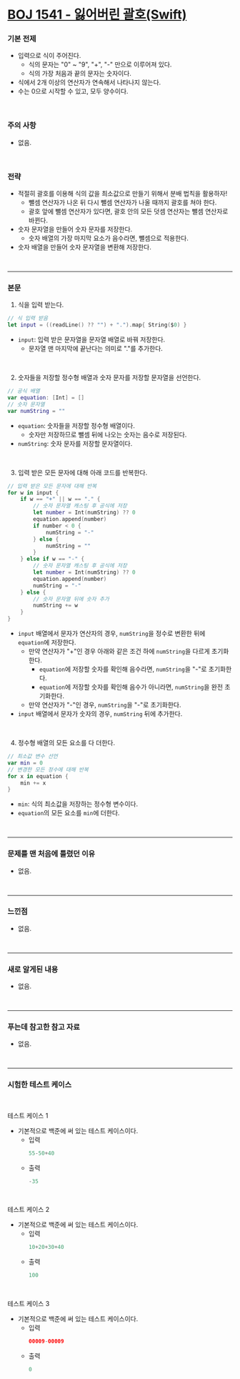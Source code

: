 # [BOJ 1541 - 잃어버린 괄호(Swift)](https://www.acmicpc.net/problem/1541)

### 기본 전제<br/>
 - 입력으로 식이 주어진다.<br/>
    - 식의 문자는 "0" ~ "9", "+", "-" 만으로 이루어져 있다.<br/>
    - 식의 가장 처음과 끝의 문자는 숫자이다.<br/>
 - 식에서 2개 이상의 연산자가 연속해서 나타나지 않는다.<br/>
 - 수는 0으로 시작할 수 있고, 모두 양수이다.<br/>
<br/>

### 주의 사항<br/>
 - 없음.<br/>
<br/>

### 전략<br/>
 - 적절히 괄호를 이용해 식의 값을 최소값으로 만들기 위해서 분배 법칙을 활용하자!<br/>
    - 뺄셈 연산자가 나온 뒤 다시 뺄셈 연산자가 나올 때까지 괄호를 쳐야 한다.<br/>
    - 괄호 앞에 뺄셈 연산자가 있다면, 괄호 안의 모든 덧셈 연산자는 뺄셈 연산자로 바뀐다.<br/>
 - 숫자 문자열을 만들어 숫자 문자를 저장한다.<br/>
    - 숫자 배열의 가장 마지막 요소가 음수라면, 뺄셈으로 적용한다.<br/>
 - 숫자 배열을 만들어 숫자 문자열을 변환해 저장한다.<br/>
<br/>

---
### 본문<br/>

1. 식을 입력 받는다.<br/>
```Swift
// 식 입력 받음
let input = ((readLine() ?? "") + ".").map{ String($0) }
```
 - `input`: 입력 받은 문자열을 문자열 배열로 바꿔 저장한다.<br/>
    - 문자열 맨 마지막에 끝난다는 의미로 "."를 추가한다.<br/>
 <br/>
 
2. 숫자들을 저장할 정수형 배열과 숫자 문자를 저장할 문자열을 선언한다.<br/>
```Swift
// 공식 배열
var equation: [Int] = []
// 숫자 문자열
var numString = ""
```
- `equation`: 숫자들을 저장할 정수형 배열이다.<br/>
    - 숫자만 저장하므로 뺄셈 뒤에 나오는 숫자는 음수로 저장된다.<br/>
- `numString`: 숫자 문자를 저장할 문자열이다.<br/>
<br/>

3. 입력 받은 모든 문자에 대해 아래 코드를 반복한다.<br/>
```Swift
// 입력 받은 모든 문자에 대해 반복
for w in input {
    if w == "+" || w == "." {
        // 숫자 문자열 캐스팅 후 공식에 저장
        let number = Int(numString) ?? 0
        equation.append(number)
        if number < 0 {
            numString = "-"
        } else {
            numString = ""
        }
    } else if w == "-" {
        // 숫자 문자열 캐스팅 후 공식에 저장
        let number = Int(numString) ?? 0
        equation.append(number)
        numString = "-"
    } else {
        // 숫자 문자열 뒤에 숫자 추가
        numString += w
    }
}
```
- `input` 배열에서 문자가 연산자의 경우, `numString`을 정수로 변환한 뒤에 `equation`에 저장한다.<br/>
    - 만약 연산자가 "+"인 경우 아래와 같은 조건 하에 `numString`을 다르게 초기화한다.<br/>
        - `equation`에 저장할 숫자를 확인해 음수라면, `numString`을 "-"로 초기화한다.<br/>
        - `equation`에 저장할 숫자를 확인해 음수가 아니라면, `numString`을 완전 초기화한다.<br/>
    - 만약 연산자가 "-"인 경우, `numString`을 "-"로 초기화한다.<br/>
- `input` 배열에서 문자가 숫자의 경우, `numString` 뒤에 추가한다.<br/>
<br/>

4. 정수형 배열의 모든 요소를 다 더한다.<br/>
```Swift
// 최소값 변수 선언
var min = 0
// 변경한 모든 정수에 대해 반복
for x in equation {
    min += x
}
```
 - `min`: 식의 최소값을 저장하는 정수형 변수이다.<br/>
 - `equation`의 모든 요소를 `min`에 더한다.<br/>
 <br/>

---
### 문제를 맨 처음에 틀렸던 이유<br/>
- 없음.<br/>
<br/>

---
### 느낀점<br/>
- 없음.<br/>
<br/>

---
### 새로 알게된 내용<br/>
- 없음.<br/>
<br/>

--- 
### 푸는데 참고한 참고 자료<br/>
- 없음.<br/>
<br/>

---
### 시험한 테스트 케이스
<br/>

테스트 케이스 1<br/>
- 기본적으로 백준에 써 있는 테스트 케이스이다.<br/>
    - 입력
        ```Swift
        55-50+40
        ```
    - 출력
        ```Swift
        -35
        ```
<br/>

테스트 케이스 2<br/>
- 기본적으로 백준에 써 있는 테스트 케이스이다.<br/>
    - 입력
        ```Swift
        10+20+30+40
        ```
    - 출력
        ```Swift
        100
        ```
<br/>

테스트 케이스 3<br/>
- 기본적으로 백준에 써 있는 테스트 케이스이다.<br/>
    - 입력
        ```Swift
        00009-00009
        ```
    - 출력
        ```Swift
        0
        ```
<br/>
